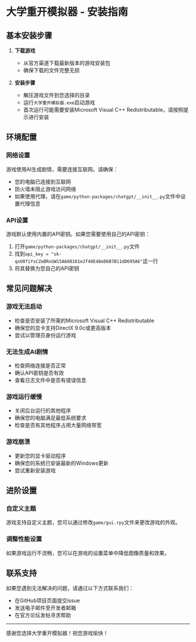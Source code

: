 # 大学重开模拟器 - 安装指南

## 基本安装步骤

1. **下载游戏**
   - 从官方渠道下载最新版本的游戏安装包
   - 确保下载的文件完整无损

2. **安装步骤**
   - 解压游戏文件到您选择的目录
   - 运行`大学重开模拟器.exe`启动游戏
   - 首次运行可能需要安装Microsoft Visual C++ Redistributable，请按照提示进行安装

## 环境配置

### 网络设置
游戏使用AI生成剧情，需要连接互联网。请确保：
- 您的电脑已连接到互联网
- 防火墙未阻止游戏访问网络
- 如果使用代理，请在`game/python-packages/chatgpt/__init__.py`文件中设置代理信息

### API设置
游戏默认使用内置的API密钥。如果您需要使用自己的API密钥：
1. 打开`game/python-packages/chatgpt/__init__.py`文件
2. 找到`api_key = "sk-qxU0fiYsCZeBRxGW15A608161e2f40E48eD6B7B11dD695A6"`这一行
3. 将其替换为您自己的API密钥

## 常见问题解决

### 游戏无法启动
- 检查是否安装了所需的Microsoft Visual C++ Redistributable
- 确保您的显卡支持DirectX 9.0c或更高版本
- 尝试以管理员身份运行游戏

### 无法生成AI剧情
- 检查网络连接是否正常
- 确认API密钥是否有效
- 查看日志文件中是否有错误信息

### 游戏运行缓慢
- 关闭后台运行的其他程序
- 确保您的电脑满足最低系统要求
- 检查是否有其他程序占用大量网络带宽

### 游戏崩溃
- 更新您的显卡驱动程序
- 确保您的系统已安装最新的Windows更新
- 尝试重新安装游戏

## 进阶设置

### 自定义主题
游戏支持自定义主题，您可以通过修改`game/gui.rpy`文件来更改游戏的外观。

### 调整性能设置
如果游戏运行不流畅，您可以在游戏的设置菜单中降低图像质量和效果。

## 联系支持

如果您遇到无法解决的问题，请通过以下方式联系我们：
- 在GitHub项目页面提交issue
- 发送电子邮件至开发者邮箱
- 在官方论坛发帖寻求帮助

---

感谢您选择大学重开模拟器！祝您游戏愉快！ 